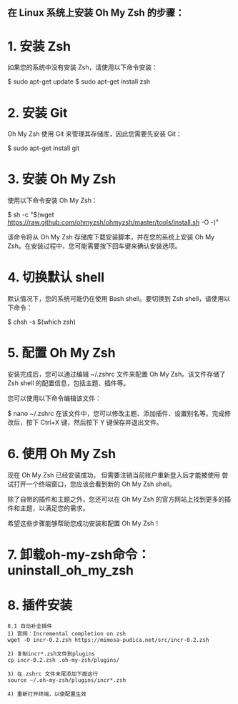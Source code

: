 ## 在 Linux 系统上安装 Oh My Zsh 的步骤：

# 1. 安装 Zsh 

如果您的系统中没有安装 Zsh，请使用以下命令安装：

$ sudo apt-get update
$ sudo apt-get install zsh


# 2. 安装 Git

Oh My Zsh 使用 Git 来管理其存储库，因此您需要先安装 Git：

$ sudo apt-get install git


# 3. 安装 Oh My Zsh 

使用以下命令安装 Oh My Zsh：

$ sh -c "$(wget https://raw.github.com/ohmyzsh/ohmyzsh/master/tools/install.sh -O -)"

该命令将从 Oh My Zsh 存储库下载安装脚本，并在您的系统上安装 Oh My Zsh。在安装过程中，您可能需要按下回车键来确认安装选项。

# 4. 切换默认 shell 

默认情况下，您的系统可能仍在使用 Bash shell。要切换到 Zsh shell，请使用以下命令：

$ chsh -s $(which zsh)


# 5. 配置 Oh My Zsh 

安装完成后，您可以通过编辑 ~/.zshrc 文件来配置 Oh My Zsh。该文件存储了 Zsh shell 的配置信息，包括主题、插件等。

您可以使用以下命令编辑该文件：

$ nano ~/.zshrc
在该文件中，您可以修改主题、添加插件、设置别名等。完成修改后，按下 Ctrl+X 键，然后按下 Y 键保存并退出文件。

#  6. 使用 Oh My Zsh   
现在 Oh My Zsh 已经安装成功，
但需要注销当前账户重新登入后才能被使用
尝试打开一个终端窗口，您应该会看到新的 Oh My Zsh shell。

除了自带的插件和主题之外，您还可以在 Oh My Zsh 的官方网站上找到更多的插件和主题，以满足您的需求。

希望这些步骤能够帮助您成功安装和配置 Oh My Zsh！

#  7. 卸载oh-my-zsh命令：uninstall_oh_my_zsh    

#   8. 插件安装   
```
8.1 自动补全插件
1) 官网：Incremental completion on zsh
wget -O incr-0.2.zsh https://mimosa-pudica.net/src/incr-0.2.zsh

2) 复制incr*.zsh文件到plugins
cp incr-0.2.zsh .oh-my-zsh/plugins/

3) 在.zshrc 文件末尾添加下面这行
source ~/.oh-my-zsh/plugins/incr*.zsh

4) 重新打开终端，以使配置生效

```